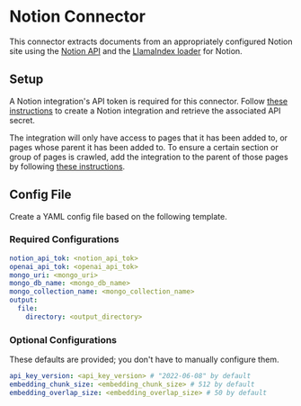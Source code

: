 # Notion Connector

This connector extracts documents from an appropriately configured Notion site using the [Notion API](https://developers.notion.com/reference/intro) and the [LlamaIndex loader](https://llamahub.ai/l/notion) for Notion.

## Setup

A Notion integration's API token is required for this connector. Follow [these instructions](https://developers.notion.com/docs/create-a-notion-integration#create-your-integration-in-notion) to create a Notion integration and retrieve the associated API secret. 

The integration will only have access to pages that it has been added to, or pages whose parent it has been added to. To ensure a certain section or group of pages is crawled, add the integration to the parent of those pages by following [these instructions](https://developers.notion.com/docs/create-a-notion-integration#give-your-integration-page-permissions).

## Config File

Create a YAML config file based on the following template.

### Required Configurations

```yaml
notion_api_tok: <notion_api_tok>
openai_api_tok: <openai_api_tok>
mongo_uri: <mongo_uri>
mongo_db_name: <mongo_db_name>
mongo_collection_name: <mongo_collection_name>
output:
  file:
    directory: <output_directory> 
```

### Optional Configurations

These defaults are provided; you don't have to manually configure them.

```yaml
api_key_version: <api_key_version> # "2022-06-08" by default
embedding_chunk_size: <embedding_chunk_size> # 512 by default
embedding_overlap_size: <embedding_overlap_size> # 50 by default
```